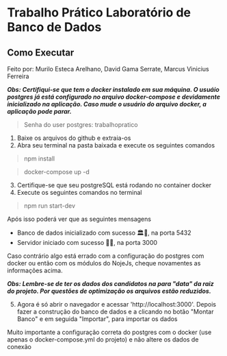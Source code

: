 # Trabalho Prático Laboratório de Banco de Dados

## Como Executar

Feito por: Murilo Esteca Arelhano, David Gama Serrate, Marcus Vinicius Ferreira

**_Obs: Certifiqui-se que tem o docker instalado em sua máquina. O usuáio postgres já está configurado no arquivo docker-compose e devidamente inicializado na aplicação. Caso mude o usuário do arquivo docker, a aplicação pode parar._**

> Senha do user postgres: trabalhopratico

1. Baixe os arquivos do github e extraia-os
2. Abra seu terminal na pasta baixada e execute os seguintes comandos

> npm install

> docker-compose up -d
  
3. Certifique-se que seu postgreSQL está rodando no container docker
4. Execute os seguintes comandos no terminal

> npm run start-dev

Após isso poderá ver que as seguintes mensagens

- Banco de dados inicializado com sucesso 🏛🎲, na porta 5432
- Servidor iniciado com sucesso 🚀🎲, na porta 3000

Caso contrário algo está errado com a configuração do postgres com docker ou então com os módulos do NojeJs, cheque novamentes as informações acima.

**_Obs: Lembre-se de ter os dados dos candidatos na para "data" da raiz do projeto. Por questões de optimização os arquivos estão reduzidos._**

5. Agora é só abrir o navegador e acessar 'http://localhost:3000'. Depois fazer a construção do banco de dados e a clicando no botão "Montar Banco" e em seguida "Importar", para importar os dados

Muito importante a configuração correta do postgres com o docker (use apenas o docker-compose.yml do projeto) e não altere os dados de conexão
